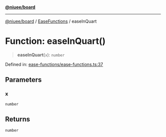 [**@niuee/board**](../../../README.md)

***

[@niuee/board](../../../globals.md) / [EaseFunctions](../README.md) / easeInQuart

# Function: easeInQuart()

> **easeInQuart**(`x`): `number`

Defined in: [ease-functions/ease-functions.ts:37](https://github.com/niuee/board/blob/cc09a87e934160adef876c4e11d51fd97e78653d/src/ease-functions/ease-functions.ts#L37)

## Parameters

### x

`number`

## Returns

`number`
